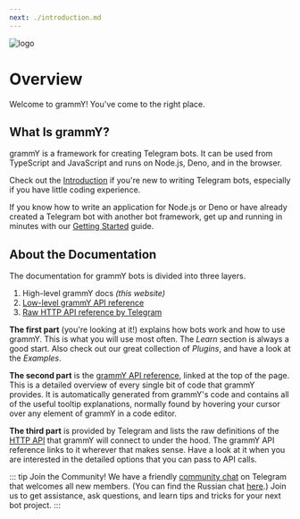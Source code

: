 ```yaml
---
next: ./introduction.md
---
```


![logo](/images/grammY.png)

# Overview

Welcome to grammY!
You've come to the right place.

## What Is grammY?

grammY is a framework for creating Telegram bots.
It can be used from TypeScript and JavaScript and runs on Node.js, Deno, and in the browser.

Check out the [Introduction](./introduction.md) if you're new to writing Telegram bots, especially if you have little coding experience.

If you know how to write an application for Node.js or Deno or have already created a Telegram bot with another bot framework, get up and running in minutes with our [Getting Started](./getting-started.md) guide.

## About the Documentation

The documentation for grammY bots is divided into three layers.

1. High-level grammY docs _(this website)_
2. [Low-level grammY API reference](https://deno.land/x/grammy/mod.ts)
3. [Raw HTTP API reference by Telegram](https://core.telegram.org/bots/api)

**The first part** (you're looking at it!) explains how bots work and how to use grammY.
This is what you will use most often.
The _Learn_ section is always a good start.
Also check out our great collection of _Plugins_, and have a look at the _Examples_.

**The second part** is the [grammY API reference](https://deno.land/x/grammy/mod.ts), linked at the top of the page.
This is a detailed overview of every single bit of code that grammY provides.
It is automatically generated from grammY's code and contains all of the useful tooltip explanations, normally found by hovering your cursor over any element of grammY in a code editor.

**The third part** is provided by Telegram and lists the raw definitions of the [HTTP API](https://core.telegram.org/bots/api) that grammY will connect to under the hood.
The grammY API reference links to it wherever that makes sense.
Have a look at it when you are interested in the detailed options that you can pass to API calls.

::: tip Join the Community!
We have a friendly [community chat](https://t.me/grammyjs) on Telegram that welcomes all new members. (You can find the Russian chat [here](https://t.me/grammyjs_ru).)
Join us to get assistance, ask questions, and learn tips and tricks for your next bot project.
:::
